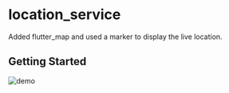 # location_service
Added flutter_map and used a marker to display the live location.

## Getting Started

![demo](https://media.giphy.com/media/iibNCJOWzpFKJFzPPH/giphy.gif)




